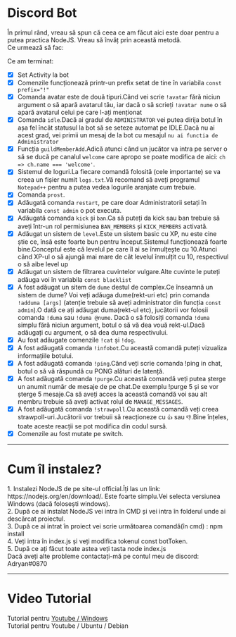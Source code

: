 <h1>Discord Bot</h1>
În primul rând, vreau să spun că ceea ce am făcut aici este doar pentru a putea practica NodeJS. Vreau să învăț prin această metodă.<br>
Ce urmează să fac:

Ce am terminat:<br>
- [x] Set Activity la bot<br>
- [x] Comenzile funcționează printr-un prefix setat de tine în variabila `const prefix="!"`<br>
- [x] Comanda avatar este de două tipuri.Când vei scrie `!avatar` fără niciun argument o să apară avatarul tău, iar dacă o să scrieți `!avatar nume` o să apară avatarul celui pe care l-ați menționat<br>
- [x] Comanda `idle`.Dacă ai gradul de `ADMINISTRATOR` vei putea dirija botul în așa fel încât statusul la bot să se seteze automat pe IDLE.Dacă nu ai acest grad, vei primii un mesaj de la bot cu mesajul `nu ai functia de Administrator`<br>
- [x] Funcția `guildMemberAdd`.Adică atunci când un jucător va intra pe server o să se ducă pe canalul `welcome` care apropo se poate modifica de aici: `ch => ch.name === 'welcome'`.<br>
- [x] Sistemul de loguri.La fiecare comandă folosită (cele importante) se va creea un fișier numit `logs.txt`.Vă recomand să aveți programul `Notepad++` pentru a putea vedea logurile aranjate cum trebuie.<br>
- [x] Comanda `prost`.
- [x] Adăugată comanda `restart`, pe care doar Administratorii setați în variabila `const admin` o pot executa.
- [x] Adăugată comanda `kick` și `ban`.Ca să puteți da kick sau ban trebuie să aveți într-un rol permisiunea `BAN_MEMBERS` și `KICK_MEMBERS` activată.
- [x] Adăugat un sistem de `level`.Este un sistem basic cu XP, nu este cine știe ce, însă este foarte bun pentru început.Sistemul funcționează foarte bine.Conceptul este că levelul pe care îl ai se înmulțește cu 10.Atunci când XP-ul o să ajungă mai mare de cât levelul înmulțit cu 10, respectivul o să aibe level up
- [x] Adăugat un sistem de filtrarea cuvintelor vulgare.Alte cuvinte le puteți adăuga voi în variabila `const blacklist`
- [x] A fost adăugat un sitem de `dume` destul de complex.Ce înseamnă un sistem de dume? Voi veți adăuga dume(rekt-uri etc) prin comanda `!adduma [args]` (atenție trebuie să aveți administrator din funcția `const admin`).O dată ce ați adăugat duma(rekt-ul etc), jucătorii vor folosii comanda `!duma` sau `!duma @nume`. Dacă o să folosiți comanda `!duma` simplu fără niciun argument, botul o să vă dea vouă rekt-ul.Dacă adăugați cu argument, o să dea duma respectivului.
- [x] Au fost adăugate comenzile `!cat` și `!dog`.
- [x] A fost adăugată comanda `!infobot`.Cu această comandă puteți vizualiza informațiile botului.
- [x] A fost adăugată comanda `!ping`.Când veți scrie comanda !ping in chat, botul o să vă răspundă cu PONG alături de latență.
- [x] A fost adăugată comanda `!purge`.Cu această comandă veți putea șterge un anumit număr de mesaje de pe chat.De exemplu !purge 5 și se vor șterge 5 mesaje.Ca să aveți acces la această comandă voi sau alt membru trebuie să aveți activat rolul de `MANAGE_MESSAGES`.
- [x] A fost adăugată comanda `!strawpoll`.Cu această comandă veți creea strawpoll-uri.Jucătorii vor trebuii să reacționeze cu `👍` sau `👎`.Bine înțeles, toate aceste reacții se pot modifica din codul sursă.
- [x] Comenzile au fost mutate pe switch.

<hr>  
<h1>Cum îl instalez?</h1>
  1. Instalezi NodeJS de pe site-ul official.Îți las un link: https://nodejs.org/en/download/. Este foarte simplu.Vei selecta versiunea Windows (dacă folosești windows).<br>
  2. După ce ai instalat NodeJS vei intra în CMD și vei intra în folderul unde ai descărcat proiectul.<br>
  3. După ce ai intrat în proiect vei scrie următoarea comandă(în cmd) : npm install<br>
  4. Veți intra în index.js și veți modifica tokenul const botToken.<br>
  5. După ce ați făcut toate astea veți tasta node index.js<br>
  Dacă aveți alte probleme contactați-mă pe contul meu de discord: Adryan#0870<br>
<hr>
  <h1>Video Tutorial</h1>
  Tutorial pentru <a href="https://www.youtube.com/watch?v=lXWJKSfSTTU">Youtube / Windows</a><br>
  Tutorial pentru Youtube / Ubuntu / Debian
